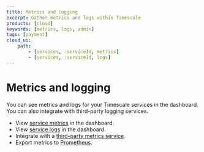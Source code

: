 ```yaml
---
title: Metrics and logging
excerpt: Gather metrics and logs within Timescale
products: [cloud]
keywords: [metrics, logs, admin]
tags: [payment]
cloud_ui:
    path:
        - [services, :serviceId, metrics]
        - [services, :serviceId, logs]
---
```


# Metrics and logging

You can see metrics and logs for your Timescale services in the dashboard. You
can also integrate with third-party logging services.

*   View [service metrics][metrics] in the dashboard.
*   View [service logs][logs] in the dashboard.
*   Integrate with a [third-party metrics service][integrations].
*   Export metrics to [Prometheus][prometheus].

[metrics]: /use-timescale/:currentVersion:/metrics-logging/service-metrics/
[logs]: /use-timescale/:currentVersion:/metrics-logging/service-logs/
[integrations]: /use-timescale/:currentVersion:/metrics-logging/integrations/
[prometheus]: /use-timescale/:currentVersion:/metrics-logging/export-metrics-prometheus/
